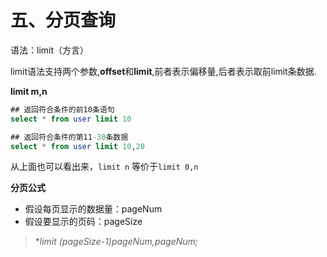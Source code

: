 # 五、分页查询

语法：limit（方言）

limit语法支持两个参数,**offset**和**limit**,前者表示偏移量,后者表示取前limit条数据.

**limit m,n**

```sql
## 返回符合条件的前10条语句 
select * from user limit 10

## 返回符合条件的第11-30条数据
select * from user limit 10,20
```

从上面也可以看出来，`limit n` 等价于`limit 0,n`

**分页公式**

- 假设每页显示的数据量：pageNum
- 假设要显示的页码：pageSize

> **limit (pageSize-1)*pageNum,pageNum;**